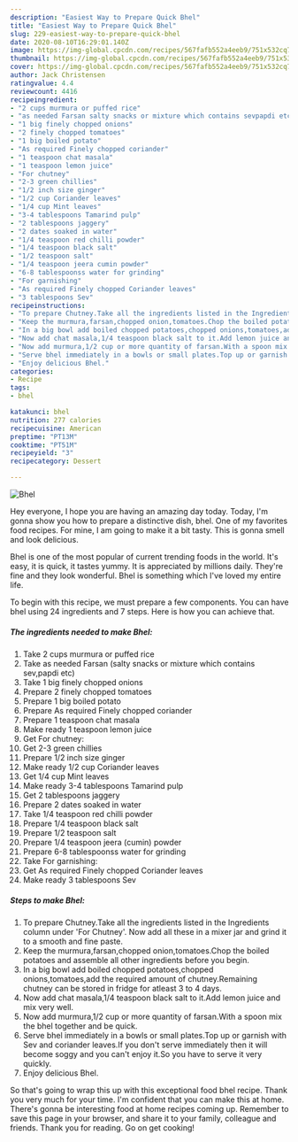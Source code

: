 ```yaml
---
description: "Easiest Way to Prepare Quick Bhel"
title: "Easiest Way to Prepare Quick Bhel"
slug: 229-easiest-way-to-prepare-quick-bhel
date: 2020-08-10T16:29:01.140Z
image: https://img-global.cpcdn.com/recipes/567fafb552a4eeb9/751x532cq70/bhel-recipe-main-photo.jpg
thumbnail: https://img-global.cpcdn.com/recipes/567fafb552a4eeb9/751x532cq70/bhel-recipe-main-photo.jpg
cover: https://img-global.cpcdn.com/recipes/567fafb552a4eeb9/751x532cq70/bhel-recipe-main-photo.jpg
author: Jack Christensen
ratingvalue: 4.4
reviewcount: 4416
recipeingredient:
- "2 cups murmura or puffed rice"
- "as needed Farsan salty snacks or mixture which contains sevpapdi etc"
- "1 big finely chopped onions"
- "2 finely chopped tomatoes"
- "1 big boiled potato"
- "As required Finely chopped coriander"
- "1 teaspoon chat masala"
- "1 teaspoon lemon juice"
- "For chutney"
- "2-3 green chillies"
- "1/2 inch size ginger"
- "1/2 cup Coriander leaves"
- "1/4 cup Mint leaves"
- "3-4 tablespoons Tamarind pulp"
- "2 tablespoons jaggery"
- "2 dates soaked in water"
- "1/4 teaspoon red chilli powder"
- "1/4 teaspoon black salt"
- "1/2 teaspoon salt"
- "1/4 teaspoon jeera cumin powder"
- "6-8 tablespoonss water for grinding"
- "For garnishing"
- "As required Finely chopped Coriander leaves"
- "3 tablespoons Sev"
recipeinstructions:
- "To prepare Chutney.Take all the ingredients listed in the Ingredients column under &#39;For Chutney&#39;. Now add all these in a mixer jar and grind it to a smooth and fine paste."
- "Keep the murmura,farsan,chopped onion,tomatoes.Chop the boiled potatoes and assemble all other ingredients before you begin."
- "In a big bowl add boiled chopped potatoes,chopped onions,tomatoes,add the required amount of chutney.Remaining chutney can be stored in fridge for atleast 3 to 4 days."
- "Now add chat masala,1/4 teaspoon black salt to it.Add lemon juice and mix very well."
- "Now add murmura,1/2 cup or more quantity of farsan.With a spoon mix the bhel together and be quick."
- "Serve bhel immediately in a bowls or small plates.Top up or garnish with Sev and coriander leaves.If you don&#39;t serve immediately then it will become soggy and you can&#39;t enjoy it.So you have to serve it very quickly."
- "Enjoy delicious Bhel."
categories:
- Recipe
tags:
- bhel

katakunci: bhel 
nutrition: 277 calories
recipecuisine: American
preptime: "PT13M"
cooktime: "PT51M"
recipeyield: "3"
recipecategory: Dessert

---
```



![Bhel](https://img-global.cpcdn.com/recipes/567fafb552a4eeb9/751x532cq70/bhel-recipe-main-photo.jpg)

Hey everyone, I hope you are having an amazing day today. Today, I'm gonna show you how to prepare a distinctive dish, bhel. One of my favorites food recipes. For mine, I am going to make it a bit tasty. This is gonna smell and look delicious.



Bhel is one of the most popular of current trending foods in the world. It's easy, it is quick, it tastes yummy. It is appreciated by millions daily. They're fine and they look wonderful. Bhel is something which I've loved my entire life.


To begin with this recipe, we must prepare a few components. You can have bhel using 24 ingredients and 7 steps. Here is how you can achieve that.

<!--inarticleads1-->

##### The ingredients needed to make Bhel:

1. Take 2 cups murmura or puffed rice
1. Take as needed Farsan (salty snacks or mixture which contains sev,papdi etc)
1. Take 1 big finely chopped onions
1. Prepare 2 finely chopped tomatoes
1. Prepare 1 big boiled potato
1. Prepare As required Finely chopped coriander
1. Prepare 1 teaspoon chat masala
1. Make ready 1 teaspoon lemon juice
1. Get For chutney:
1. Get 2-3 green chillies
1. Prepare 1/2 inch size ginger
1. Make ready 1/2 cup Coriander leaves
1. Get 1/4 cup Mint leaves
1. Make ready 3-4 tablespoons Tamarind pulp
1. Get 2 tablespoons jaggery
1. Prepare 2 dates soaked in water
1. Take 1/4 teaspoon red chilli powder
1. Prepare 1/4 teaspoon black salt
1. Prepare 1/2 teaspoon salt
1. Prepare 1/4 teaspoon jeera (cumin) powder
1. Prepare 6-8 tablespoonss water for grinding
1. Take For garnishing:
1. Get As required Finely chopped Coriander leaves
1. Make ready 3 tablespoons Sev




<!--inarticleads2-->

##### Steps to make Bhel:

1. To prepare Chutney.Take all the ingredients listed in the Ingredients column under &#39;For Chutney&#39;. Now add all these in a mixer jar and grind it to a smooth and fine paste.
1. Keep the murmura,farsan,chopped onion,tomatoes.Chop the boiled potatoes and assemble all other ingredients before you begin.
1. In a big bowl add boiled chopped potatoes,chopped onions,tomatoes,add the required amount of chutney.Remaining chutney can be stored in fridge for atleast 3 to 4 days.
1. Now add chat masala,1/4 teaspoon black salt to it.Add lemon juice and mix very well.
1. Now add murmura,1/2 cup or more quantity of farsan.With a spoon mix the bhel together and be quick.
1. Serve bhel immediately in a bowls or small plates.Top up or garnish with Sev and coriander leaves.If you don&#39;t serve immediately then it will become soggy and you can&#39;t enjoy it.So you have to serve it very quickly.
1. Enjoy delicious Bhel.




So that's going to wrap this up with this exceptional food bhel recipe. Thank you very much for your time. I'm confident that you can make this at home. There's gonna be interesting food at home recipes coming up. Remember to save this page in your browser, and share it to your family, colleague and friends. Thank you for reading. Go on get cooking!
